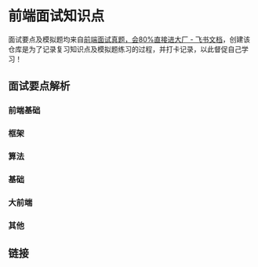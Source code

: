 # 前端面试知识点

面试要点及模拟题均来自[前端面试真题，会80%直接进大厂 - 飞书文档](https://bytedance.feishu.cn/base/app8Ok6k9qafpMkgyRbfgxeEnet)，创建该仓库是为了记录复习知识点及模拟题练习的过程，并打卡记录，以此督促自己学习！


## 面试要点解析

### 前端基础

### 框架

### 算法

### 基础

### 大前端

### 其他

## 链接
